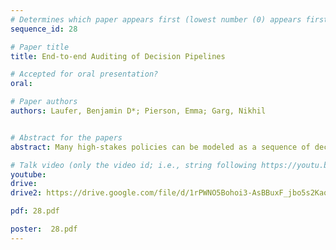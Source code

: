 ```yaml
---
# Determines which paper appears first (lowest number (0) appears first)
sequence_id: 28

# Paper title
title: End-to-end Auditing of Decision Pipelines

# Accepted for oral presentation?
oral: 

# Paper authors
authors: Laufer, Benjamin D*; Pierson, Emma; Garg, Nikhil


# Abstract for the papers
abstract: Many high-stakes policies can be modeled as a sequence of decisions along a \textit{pipeline}. We are interested in auditing such pipelines for both \textit{efficiency} and \textit{equity}. Using a dataset of over 100,000 crowdsourced resident requests for potentially hazardous tree maintenance in New York City, we observe a sequence of city government decisions about whether to inspect and work on a reported incident. At each decision in the pipeline, we define parity definitions and tests to identify inefficient, inequitable treatment. Disparities in resource allocation and scheduling across census tracts are reported as preliminary results.

# Talk video (only the video id; i.e., string following https://youtu.be/)
youtube: 
drive:
drive2: https://drive.google.com/file/d/1rPWNO5Bohoi3-AsBBuxF_jbo5s2KaqHY/view?usp=sharing

pdf: 28.pdf

poster:  28.pdf
---
```

